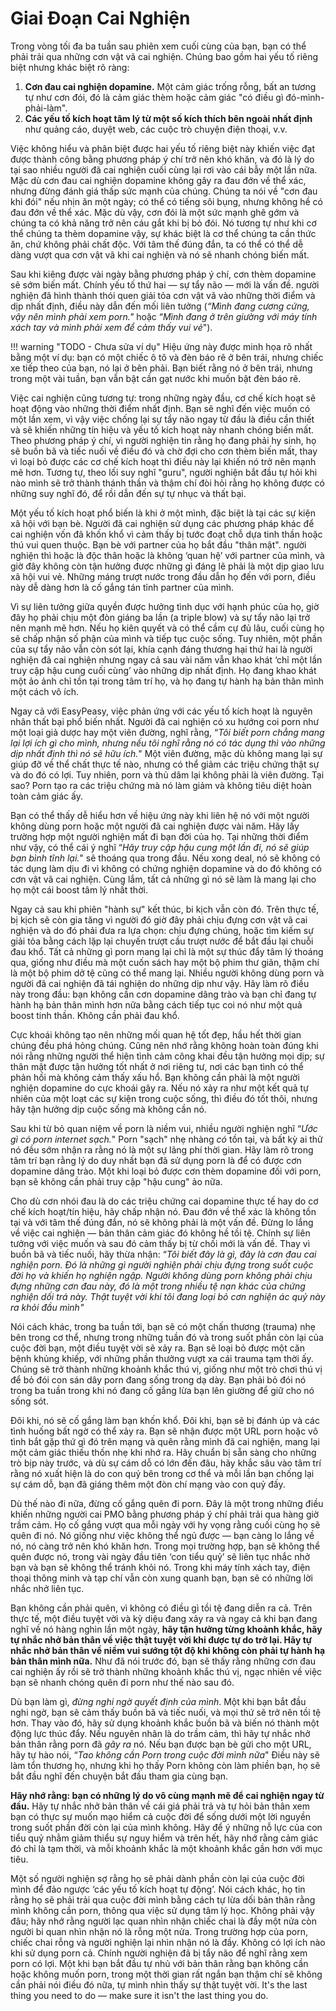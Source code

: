 # Giai Đoạn Cai Nghiện

Trong vòng tối đa ba tuần sau phiên xem cuối cùng của bạn, bạn có thể phải trải qua những cơn vật vã cai nghiện. Chúng bao gồm hai yếu tố riêng biệt nhưng khác biệt rõ ràng:

1. **Cơn đau cai nghiện dopamine.** Một cảm giác trống rỗng, bất an tương tự như cơn đói, đó là cảm giác thèm hoặc cảm giác "có điều gì đó-mình-phải-làm".
2. **Các yếu tố kích hoạt tâm lý từ một số kích thích bên ngoài nhất định** như quảng cáo, duyệt web, các cuộc trò chuyện điện thoại, v.v.

Việc không hiểu và phân biệt được hai yếu tố riêng biệt này khiến việc đạt được thành công bằng phương pháp ý chí trở nên khó khăn, và đó là lý do tại sao nhiều người đã cai nghiện cuối cùng lại rơi vào cái bẫy một lần nữa. Mặc dù cơn đau cai nghiện dopamine không gây ra đau đớn về thể xác, nhưng đừng đánh giá thấp sức mạnh của chúng. Chúng ta nói về "cơn đau khi đói" nếu nhịn ăn một ngày; có thể có tiếng sôi bụng, nhưng không hề có đau đớn về thể xác. Mặc dù vậy, cơn đói là một sức mạnh ghê gớm và chúng ta có khả năng trở nên cáu gắt khi bị bỏ đói. Nó tương tự như khi cơ thể chúng ta thèm dopamine vậy, sự khác biệt là cơ thể chúng ta cần thức ăn, chứ không phải chất độc. Với tâm thế đúng đắn, ta có thể có thể dễ dàng vượt qua cơn vật vã khi cai nghiện và nó sẽ nhanh chóng biến mất.

Sau khi kiêng được vài ngày bằng phương pháp ý chí, cơn thèm dopamine sẽ sớm biến mất. Chính yếu tố thứ hai — sự tẩy não — mới là vấn đề. người nghiện đã hình thành thói quen giải tỏa cơn vật vã vào những thời điểm và dịp nhất định, điều này dẫn đến mối liên tưởng (*“Mình đang cương cứng, vậy nên mình phải xem porn."* hoặc “*Mình đang ở trên giường với máy tính xách tay và mình phải xem để cảm thấy vui vẻ*"). 

!!! warning "TODO - Chưa sửa ví dụ"
	Hiệu ứng này được minh họa rõ nhất bằng một ví dụ: bạn có một chiếc ô tô và đèn báo rẽ ở bên trái, nhưng chiếc xe tiếp theo của bạn, nó lại ở bên phải. Bạn biết rằng nó ở bên trái, nhưng trong một vài tuần, bạn vẫn bật cần gạt nước khi muốn bật đèn báo rẽ.

Việc cai nghiện cũng tương tự: trong những ngày đầu, cơ chế kích hoạt sẽ hoạt động vào những thời điểm nhất định. Bạn sẽ nghĩ đến việc muốn có một lần xem, vì vậy việc chống lại sự tẩy não ngay từ đầu là điều cần thiết và sẽ khiến những tín hiệu và yếu tố kích hoạt này nhanh chóng biến mất. Theo phương pháp ý chí, vì người nghiện tin rằng họ đang phải hy sinh, họ sẽ buồn bã và tiếc nuối về điều đó và chờ đợi cho cơn thèm biến mất, thay vì loại bỏ được các cơ chế kích hoạt thì điều này lại khiến nó trở nên mạnh mẽ hơn. Tương tự, theo lối suy nghĩ "guru", người nghiện bắt đầu tự hỏi khi nào mình sẽ trở thành thánh thần và thậm chí đòi hỏi rằng họ không được có những suy nghĩ đó, để rồi dẫn đến sự tự nhục và thất bại.

Một yếu tố kích hoạt phổ biến là khi ở một mình, đặc biệt là tại các sự kiện xã hội với bạn bè. Người đã cai nghiện sử dụng các phương pháp khác để cai nghiện vốn đã khốn khổ vì cảm thấy bị tước đoạt chỗ dựa tinh thần hoặc thú vui quen thuộc. Bạn bè với partner của họ bắt đầu "thân mật". người nghiện thì hoặc là độc thân hoặc là không ‘quan hệ’ với partner của mình, và giờ đây không còn tận hưởng được những gì đáng lẽ phải là một dịp giao lưu xã hội vui vẻ. Những máng trượt nước trong đầu dẫn họ đến với porn, điều này dễ dàng hơn là cố gắng tán tỉnh partner của mình.

Vì sự liên tưởng giữa quyền được hưởng tình dục với hạnh phúc của họ, giờ đây họ phải chịu một đòn giáng ba lần (a triple blow) và sự tẩy não lại trở nên mạnh mẽ hơn. Nếu họ kiên quyết và có thể cầm cự đủ lâu, cuối cùng họ sẽ chấp nhận số phận của mình và tiếp tục cuộc sống. Tuy nhiên, một phần của sự tẩy não vẫn còn sót lại, khía cạnh đáng thương hại thứ hai là người nghiện đã cai nghiện nhưng ngay cả sau vài năm vẫn khao khát ‘chỉ một lần truy cập hậu cung cuối cùng’ vào những dịp nhất định. Họ đang khao khát một ảo ảnh chỉ tồn tại trong tâm trí họ, và họ đang tự hành hạ bản thân mình một cách vô ích.

Ngay cả với EasyPeasy, việc phản ứng với các yếu tố kích hoạt là nguyên nhân thất bại phổ biến nhất. Người đã cai nghiện có xu hướng coi porn như một loại giả dược hay một viên đường, nghĩ rằng, “*Tôi biết porn chẳng mang lại lợi ích gì cho mình, nhưng nếu tôi nghĩ rằng nó có tác dụng thì vào những dịp nhất định thì nó sẽ hữu ích.*" Một viên đường, mặc dù không mang lại sự giúp đỡ về thể chất thực tế nào, nhưng có thể giảm các triệu chứng thật sự và do đó có lợi. Tuy nhiên, porn và thủ dâm lại không phải là viên đường. Tại sao? Porn tạo ra các triệu chứng mà nó làm giảm và không tiêu diệt hoàn toàn cảm giác ấy.

Bạn có thể thấy dễ hiểu hơn về hiệu ứng này khi liên hệ nó với một người không dùng porn hoặc một người đã cai nghiện được vài năm. Hãy lấy trường hợp một người nghiện mất đi bạn đời của họ. Tại những thời điểm như vậy, có thể cái ý nghĩ “*Hãy truy cập hậu cung một lần đi, nó sẽ giúp bạn bình tĩnh lại.*" sẽ thoáng qua trong đầu. Nếu xong deal, nó sẽ không có tác dụng làm dịu đi vì không có chứng nghiện dopamine và do đó không có cơn vật vã cai nghiện. Cùng lắm, tất cả những gì nó sẽ làm là mang lại cho họ một cái boost tâm lý nhất thời.

Ngay cả sau khi phiên "hành sự" kết thúc, bi kịch vẫn còn đó. Trên thực tế, bị kịch sẽ còn gia tăng vì người đó giờ đây phải chịu đựng cơn vật vã cai nghiện và do đó phải đưa ra lựa chọn: chịu đựng chúng, hoặc tìm kiếm sự giải tỏa bằng cách lặp lại chuyến trượt cầu trượt nước để bắt đầu lại chuỗi đau khổ. Tất cả những gì porn mang lại chỉ là một sự thúc đẩy tâm lý thoáng qua, giống như điều mà một cuốn sách hay một bộ phim thư giãn, thậm chí là một bộ phim dở tệ cũng có thể mang lại. Nhiều người không dùng porn và người đã cai nghiện đã tái nghiện do những dịp như vậy. Hãy làm rõ điều này trong đầu: bạn không cần cơn dopamine dâng trào và bạn chỉ đang tự hành hạ bản thân mình hơn nữa bằng cách tiếp tục coi nó như một quả boost tinh thần. Không cần phải đau khổ.

Cực khoái không tạo nên những mối quan hệ tốt đẹp, hầu hết thời gian chúng đều phá hỏng chúng. Cũng nên nhớ rằng không hoàn toàn đúng khi nói rằng những người thể hiện tình cảm công khai đều tận hưởng mọi dịp; sự thân mật được tận hưởng tốt nhất ở nơi riêng tư, nơi các bạn tình có thể phản hồi mà không cảm thấy xấu hổ. Bạn không cần phải là một người nghiện dopamine do cực khoái gây ra. Nếu nó xảy ra như một kết quả tự nhiên của một loạt các sự kiện trong cuộc sống, thì điều đó tốt thôi, nhưng hãy tận hưởng dịp cuộc sống mà không cần nó.

Sau khi từ bỏ quan niệm về porn là niềm vui, nhiều người nghiện nghĩ “*Ước gì có porn internet sạch.*" Porn "sạch" nhẹ nhàng *có* tồn tại, và bất kỳ ai thử nó đều sớm nhận ra rằng nó là một sự lãng phí thời gian. Hãy làm rõ trong tâm trí bạn rằng lý do duy nhất bạn đã sử dụng porn là để có được cơn dopamine dâng trào. Một khi loại bỏ được cơn thèm dopamine đối với porn, bạn sẽ không cần phải truy cập "hậu cung" ảo nữa.

Cho dù cơn nhói đau là do các triệu chứng cai dopamine thực tế hay do cơ chế kích hoạt/tín hiệu, hãy chấp nhận nó. Đau đớn về thể xác là không tồn tại và với tâm thế đúng đắn, nó sẽ không phải là một vấn đề. Đừng lo lắng về việc cai nghiện — bản thân cảm giác đó không hề tồi tệ. Chính sự liên tưởng với việc muốn và sau đó cảm thấy bị từ chối mới là vấn đề. Thay vì buồn bã và tiếc nuối, hãy thừa nhận: “*Tôi biết đây là gì, đây là cơn đau cai nghiện porn. Đó là những gì người nghiện phải chịu đựng trong suốt cuộc đời họ và khiến họ nghiện ngập. Người không dùng porn không phải chịu đựng những cơn đau này, đó là một trong nhiều tệ nạn khác của chứng nghiện dối trá này. Thật tuyệt vời khi tôi đang loại bỏ cơn nghiện ác quỷ này ra khỏi đầu mình"*

Nói cách khác, trong ba tuần tới, bạn sẽ có một chấn thương (trauma) nhẹ bên trong cơ thể, nhưng trong những tuần đó và trong suốt phần còn lại của cuộc đời bạn, một điều tuyệt vời sẽ xảy ra. Bạn sẽ loại bỏ được một căn bệnh khủng khiếp, với những phần thưởng vượt xa cái trauma tạm thời ấy. Chúng sẽ trở thành những khoảnh khắc thú vị, giống như một trò chơi thú vị để bỏ đói con sán dây porn đang sống trong dạ dày. Bạn phải bỏ đói nó trong ba tuần trong khi nó đang cố gắng lừa bạn lên giường để giữ cho nó sống sót.

Đôi khi, nó sẽ cố gắng làm bạn khốn khổ. Đôi khi, bạn sẽ bị đánh úp và các tình huống bất ngờ có thể xảy ra. Bạn sẽ nhận được một URL porn hoặc vô tình bắt gặp thứ gì đó trên mạng và quên rằng mình đã cai nghiện, mang lại một cảm giác thiếu thốn nhẹ khi nhớ ra. Hãy chuẩn bị sẵn sàng cho những trò bịp này trước, và dù sự cám dỗ có lớn đến đâu, hãy khắc sâu vào tâm trí rằng nó xuất hiện là do con quỷ bên trong cơ thể và mỗi lần bạn chống lại sự cám dỗ, bạn đã giáng thêm một đòn chí mạng vào con quỷ đấy.

Dù thế nào đi nữa, đừng cố gắng quên đi porn. Đây là một trong những điều khiến những người cai PMO bằng phương pháp ý chí phải trải qua hàng giờ trầm cảm. Họ cố gắng vượt qua mỗi ngày với hy vọng rằng cuối cùng họ sẽ quên đi nó. Nó giống như việc không thể ngủ được — bạn càng lo lắng về nó, nó càng trở nên khó khăn hơn. Trong mọi trường hợp, bạn sẽ không thể quên được nó, trong vài ngày đầu tiên ‘con tiểu quỷ’ sẽ liên tục nhắc nhở bạn và bạn sẽ không thể tránh khỏi nó. Trong khi máy tính xách tay, điện thoại thông minh và tạp chí vẫn còn xung quanh bạn, bạn sẽ có những lời nhắc nhở liên tục.

Bạn không cần phải quên, vì không có điều gì tồi tệ đang diễn ra cả. Trên thực tế, một điều tuyệt vời và kỳ diệu đang xảy ra và ngay cả khi bạn đang nghĩ về nó hàng nghìn lần một ngày, **hãy tận hưởng từng khoảnh khắc, hãy tự nhắc nhở bản thân về việc thật tuyệt vời khi được tự do trở lại. Hãy tự nhắc nhở bản thân về niềm vui sướng tột độ khi không còn phải tự hành hạ bản thân mình nữa.** Như đã nói trước đó, bạn sẽ thấy rằng những cơn đau cai nghiện ấy rồi sẽ trở thành những khoảnh khắc thú vị, ngạc nhiên về việc bạn sẽ nhanh chóng quên đi porn như thế nào sau đó.

Dù bạn làm gì, *đừng nghi ngờ quyết định của mình*. Một khi bạn bắt đầu nghi ngờ, bạn sẽ cảm thấy buồn bã và tiếc nuối, và mọi thứ sẽ trở nên tồi tệ hơn. Thay vào đó, hãy sử dụng khoảnh khắc buồn bã và biến nó thành một động lực thúc đẩy. Nếu nguyên nhân là do trầm cảm, thì hãy tự nhắc nhở bản thân rằng porn đã *gây ra* nó. Nếu bạn được bạn bè gửi cho một URL, hãy tự hào nói, “*Tao không cần Porn trong cuộc đời mình nữa*" Điều này sẽ làm tổn thương họ, nhưng khi họ thấy Porn không còn làm phiền bạn, họ sẽ bắt đầu nghĩ đến chuyện bắt đầu tham gia cùng bạn.

**Hãy nhớ rằng: bạn có những lý do vô cùng mạnh mẽ để cai nghiện ngay từ đầu.** Hãy tự nhắc nhở bản thân về cái giá phải trả và tự hỏi bản thân xem bạn có thực sự muốn mạo hiểm cả cuộc đời để sống dưới một lời nguyền trong suốt phần đời còn lại của mình không. Hãy để ý những nỗ lực của con tiểu quỷ nhằm giảm thiểu sự nguy hiểm và trên hết, hãy nhớ rằng cảm giác đó chỉ là tạm thời, và mỗi khoảnh khắc là một khoảnh khắc gần hơn với mục tiêu.

Một số người nghiện sợ rằng họ sẽ phải dành phần còn lại của cuộc đời mình để đảo ngược ‘các yếu tố kích hoạt tự động’. Nói cách khác, họ tin rằng họ sẽ phải trải qua cuộc đời mình bằng cách tự lừa dối bản thân rằng mình không cần porn, thông qua việc sử dụng tâm lý học. Không phải vậy đâu; hãy nhớ rằng người lạc quan nhìn nhận chiếc chai là đầy một nửa còn người bi quan nhìn nhận nó là rỗng một nửa. Trong trường hợp của porn, chiếc chai rỗng và người nghiện lại nhìn nhận nó là đầy. Không có lợi ích nào khi sử dụng porn cả. Chính người nghiện đã bị tẩy não để nghĩ rằng xem porn có lợi. Một khi bạn bắt đầu tự nhủ với bản thân rằng bạn không cần hoặc không muốn porn, trong một thời gian rất ngắn bạn thậm chí sẽ không cần phải nói điều đó nữa, tự mình nhìn thấy sự thật tuyệt vời. It's the last thing you need to do — make sure it isn't the last thing you do.

